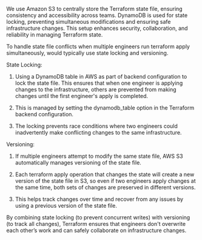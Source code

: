 We use Amazon S3 to centrally store the Terraform state file, ensuring consistency and accessibility across teams. DynamoDB is used for state locking, preventing simultaneous modifications and ensuring safe infrastructure changes. This setup enhances security, collaboration, and reliability in managing Terraform state.


To handle state file conflicts when multiple engineers run terraform apply simultaneously, would typically use state locking and versioning.

State Locking:
1. Using a DynamoDB table in AWS as part of backend configuration to lock the state file. This ensures that when one engineer is applying changes to the infrastructure, others are prevented from making changes until the first engineer's apply is completed.

2. This is managed by setting the dynamodb_table option in the Terraform backend configuration.

3. The locking prevents race conditions where two engineers could inadvertently make conflicting changes to the same infrastructure.

Versioning:
1. If multiple engineers attempt to modify the same state file, AWS S3 automatically manages versioning of the state file.

2. Each terraform apply operation that changes the state will create a new version of the state file in S3, so even if two engineers apply changes at the same time, both sets of changes are preserved in different versions.

3. This helps track changes over time and recover from any issues by using a previous version of the state file.

By combining state locking (to prevent concurrent writes) with versioning (to track all changes), Terraform ensures that engineers don't overwrite each other’s work and can safely collaborate on infrastructure changes.